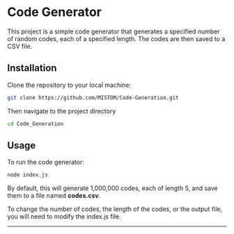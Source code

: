 # Code Generator

This project is a simple code generator that generates a specified number of random codes, each of a specified length. The codes are then saved to a CSV file.

## Installation

Clone the repository to your local machine:

```bash
git clone https://github.com/MISTOM/Code-Generation.git
```

Then navigate to the project directory

```bash
cd Code_Generation
```

## Usage

To run the code generator:

```bash
node index.js
```

By default, this will generate 1,000,000 codes, each of length 5, and save them to a file named **codes.csv**.

To change the number of codes, the length of the codes, or the output file, you will need to modify the index.js file.

---
